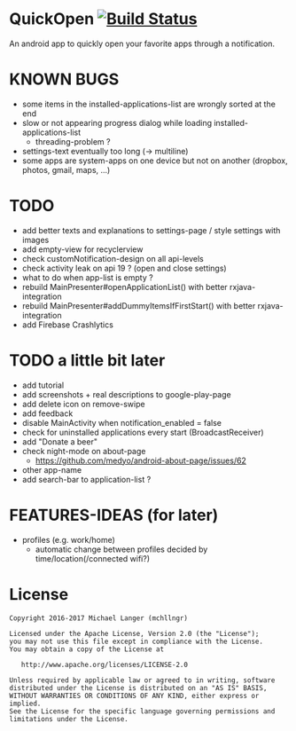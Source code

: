 # QuickOpen [![Build Status](https://travis-ci.org/mchllngr/QuickOpen.svg?branch=master)](https://travis-ci.org/mchllngr/QuickOpen)
An android app to quickly open your favorite apps through a notification.

# KNOWN BUGS
- some items in the installed-applications-list are wrongly sorted at the end
- slow or not appearing progress dialog while loading installed-applications-list
    - threading-problem ?
- settings-text eventually too long (-> multiline)
- some apps are system-apps on one device but not on another (dropbox, photos, gmail, maps, ...)

# TODO
- add better texts and explanations to settings-page / style settings with images
- add empty-view for recyclerview
- check customNotification-design on all api-levels
- check activity leak on api 19 ? (open and close settings)
- what to do when app-list is empty ?
- rebuild MainPresenter#openApplicationList() with better rxjava-integration
- rebuild MainPresenter#addDummyItemsIfFirstStart() with better rxjava-integration
- add Firebase Crashlytics

# TODO a little bit later
- add tutorial
- add screenshots + real descriptions to google-play-page
- add delete icon on remove-swipe
- add feedback
- disable MainActivity when notification_enabled = false
- check for uninstalled applications every start (BroadcastReceiver)
- add "Donate a beer"
- check night-mode on about-page
    - https://github.com/medyo/android-about-page/issues/62
- other app-name
- add search-bar to application-list ?

# FEATURES-IDEAS (for later)
- profiles (e.g. work/home)
    - automatic change between profiles decided by time/location(/connected wifi?)

# License

```
Copyright 2016-2017 Michael Langer (mchllngr)

Licensed under the Apache License, Version 2.0 (the "License");
you may not use this file except in compliance with the License.
You may obtain a copy of the License at

   http://www.apache.org/licenses/LICENSE-2.0

Unless required by applicable law or agreed to in writing, software
distributed under the License is distributed on an "AS IS" BASIS,
WITHOUT WARRANTIES OR CONDITIONS OF ANY KIND, either express or implied.
See the License for the specific language governing permissions and
limitations under the License.
```
